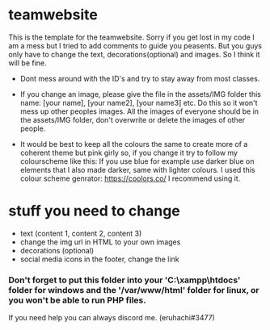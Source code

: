# teamwebsite

This is the template for the teamwebsite. Sorry if you get lost in my code I am a mess but I tried to add comments to guide you peasents. But you guys only have to change the text, decorations(optional) and images. So I think it will be fine.

  - Dont mess around with the ID's and try to stay away from most classes.

  - If you change an image, please give the file in the assets/IMG folder this name: [your name], [your name2], [your name3] etc. Do this so it won't mess up other peoples images. All the images of everyone should be in the assets/IMG folder, don't overwrite or delete the images of other people.

  - It would be best to keep all the colours the same to create more of a coherent theme but pink girly so, if you change it try to follow my colourscheme like this: If you use blue for example use darker blue on elements that I also made darker, same with lighter colours. I used this colour scheme genrator: https://coolors.co/ I recommend using it.

# stuff you need to change

   - text (content 1, content 2, content 3)
   - change the img url in HTML to your own images
   - decorations (optional)
   - social media icons in the footer, change the link

### Don't forget to put this folder into your 'C:\xampp\htdocs' folder for windows and the '/var/www/html' folder for linux, or you won't be able to run PHP files.

If you need help you can always discord me. (eruhachi#3477)
